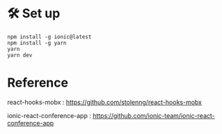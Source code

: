 # 🛠 Set up

```
npm install -g ionic@latest
npm install -g yarn
yarn
yarn dev
```

# Reference

react-hooks-mobx : https://github.com/stolenng/react-hooks-mobx

ionic-react-conference-app : https://github.com/ionic-team/ionic-react-conference-app